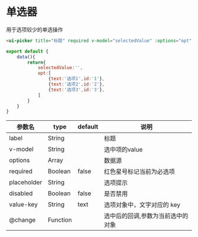 # 单选器
用于选项较少的单选操作


```html
<ui-picker title="标题" required v-model="selectedValue" :options="opt"> </ui-picker>
```

```js
export default {
    data(){
        return{
            selectedValue:'',
            opt:[
                {text:'选项1',id:'1'},
                {text:'选项2',id:'2'},
                {text:'选项3',id:'3'},
            ]
        }
    }
}
```

参数名      |  type    | default  |  说明
------------|----------|----------|----------
label       | String   |          |  标题
v-model     | String   |          |  选中项的value
options     | Array    |          |  数据源
required    | Boolean  | false    |  红色星号标记当前为必选项
placeholder | String   |          |  选项提示
disabled    | Boolean  | false    |  是否禁用
value-key   | String   | text     |  选项对象中，文字对应的 key
@change     | Function |          |  选中后的回调,参数为当前选中的对象

